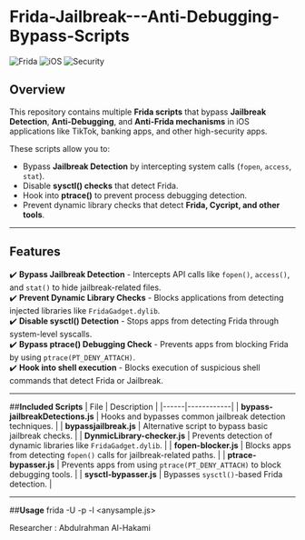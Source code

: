 # Frida-Jailbreak---Anti-Debugging-Bypass-Scripts





![Frida](https://img.shields.io/badge/Frida-16.5.6-blue) 
![iOS](https://img.shields.io/badge/iOS-Jailbreak%20Bypass-green)
![Security](https://img.shields.io/badge/Security-Bypass-red)

## Overview
This repository contains multiple **Frida scripts** that bypass **Jailbreak Detection**, **Anti-Debugging**, and **Anti-Frida mechanisms** in iOS applications like TikTok, banking apps, and other high-security apps.

These scripts allow you to:
- Bypass **Jailbreak Detection** by intercepting system calls (`fopen`, `access`, `stat`).
- Disable **sysctl() checks** that detect Frida.
- Hook into **ptrace()** to prevent process debugging detection.
- Prevent dynamic library checks that detect **Frida, Cycript, and other tools**.

---

##  **Features**
✔️ **Bypass Jailbreak Detection** - Intercepts API calls like `fopen()`, `access()`, and `stat()` to hide jailbreak-related files.  
✔️ **Prevent Dynamic Library Checks** - Blocks applications from detecting injected libraries like `FridaGadget.dylib`.  
✔️ **Disable sysctl() Detection** - Stops apps from detecting Frida through system-level syscalls.  
✔️ **Bypass ptrace() Debugging Check** - Prevents apps from blocking Frida by using `ptrace(PT_DENY_ATTACH)`.  
✔️ **Hook into shell execution** - Blocks execution of suspicious shell commands that detect Frida or Jailbreak.

---

##**Included Scripts**
| File | Description |
|------|------------|
| **bypass-jailbreakDetections.js** | Hooks and bypasses common jailbreak detection techniques. |
| **bypassjailbreak.js** | Alternative script to bypass basic jailbreak checks. |
| **DynmicLibrary-checker.js** | Prevents detection of dynamic libraries like `FridaGadget.dylib`. |
| **fopen-blocker.js** | Blocks apps from detecting `fopen()` calls for jailbreak-related paths. |
| **ptrace-bypasser.js** | Prevents apps from using `ptrace(PT_DENY_ATTACH)` to block debugging tools. |
| **sysctl-bypasser.js** | Bypasses `sysctl()`-based Frida detection. |

---

##**Usage**
frida -U -p <app PID> -l <anysample.js>

Researcher : Abdulrahman Al-Hakami 


